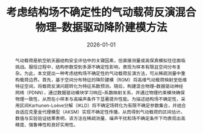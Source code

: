 ---
title: 考虑结构场不确定性的气动载荷反演混合物理–数据驱动降阶建模方法
publication_types:
  - "2"
authors:
  - 刘亚儒
  - 王磊
  - 周轩
  - 李泽商
  - 王岳武

author_notes:
  - 北京航空航天大学
  - 北京航空航天大学，通讯作者
  - 北京航空航天大学
  - 北京航空航天大学
  - 北京工业大学

doi: 10.1016/j.cma.2025.118504
publication: Computer Methods in Applied Mechanics and Engineering
publication_short: Comput. Methods Appl. Mech. Eng.
abstract: 气动载荷是航空航天器结构安全评估中的关键因素，但直接测量或高保真模拟往往面临挑战。服役过程中，结构参数受到多源不确定性影响，表现为样本有限且空间分布复杂。为此，本文提出一种考虑结构场不确定性的气动载荷反演方法，可从稀疏测量中重构载荷边界。首先，基于空间分布特征的降阶建模（ROM）将高维气动载荷映射至低维特征空间，将载荷反演问题转化为特征系数预测。随后，构建混合物理–数据驱动神经网络（PDNN），通过数据驱动模块学习响应–系数映射关系，并通过物理约束模块确保物理一致性，从而在小样本与高噪声条件下显著提升性能。为描述结构场不确定性，采用区间Karhunen-Loève分解（IKLD）将不确定场转化为有限不确定参数集合，并结合自适应克里金代理模型（AKSM）实现不确定性传播，从而得到气动载荷的区间估计。数值与实验验证结果表明，该方法在稀疏测量、噪声干扰和场不确定条件下均表现出高精度、强鲁棒性和良好实用性。
draft: false
featured: false
tags:
  - 气动载荷反演
  - 混合物理数据驱动方法
  - 降阶建模
  - 区间场不确定性
  - 自适应克里金模型
  - Aerodynamic Load Inversion
  - Hybrid Physics-Data-Driven Modeling
  - Reduced-Order Modeling
  - Interval Field Uncertainty
  - Adaptive Kriging
categories:
  - 数字孪生
  - 结构分析
image:
  filename: featured.png
  focal_point: Smart
  preview_only: false
  caption: The hybrid physics–data-driven reduced-order modeling framework for aerodynamic load inversion.
summary: "提出了一种结合降阶建模与混合物理–数据驱动神经网络的气动载荷反演方法，可在结构场不确定条件下实现高精度载荷重构。"
date: 2026-01-01
---